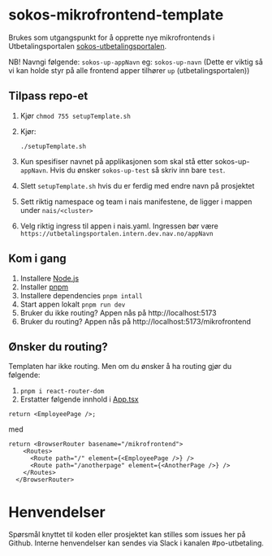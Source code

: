 # sokos-mikrofrontend-template

Brukes som utgangspunkt for å opprette nye mikrofrontends i Utbetalingsportalen [sokos-utbetalingsportalen](https://github.com/navikt/sokos-utbetalingsportalen).

NB! Navngi følgende: `sokos-up-appNavn` eg: `sokos-up-navn` (Dette er viktig så vi kan holde styr på alle frontend apper tilhører `up` (utbetalingsportalen))

## Tilpass repo-et

1. Kjør `chmod 755 setupTemplate.sh`
2. Kjør:
   ```
   ./setupTemplate.sh
   ```
3. Kun spesifiser navnet på applikasjonen som skal stå etter sokos-up-`appNavn`. Hvis du ønsker `sokos-up-test` så skriv inn bare `test`.
4. Slett `setupTemplate.sh` hvis du er ferdig med endre navn på prosjektet

5. Sett riktig namespace og team i nais manifestene, de ligger i mappen under `nais/<cluster>`
6. Velg riktig ingress til appen i nais.yaml. Ingressen bør være `https://utbetalingsportalen.intern.dev.nav.no/appNavn`

## Kom i gang

1. Installere [Node.js](https://nodejs.dev/en/)
2. Installer [pnpm](https://pnpm.io/)
3. Installere dependencies `pnpm intall`
4. Start appen lokalt `pnpm run dev`
5. Bruker du ikke routing? Appen nås på http://localhost:5173
6. Bruker du routing? Appen nås på http://localhost:5173/mikrofrontend

## Ønsker du routing?

Templaten har ikke routing. Men om du ønsker å ha routing gjør du følgende:

1. `pnpm i react-router-dom`
2. Erstatter følgende innhold i [App.tsx](/src/App.tsx)

```
return <EmployeePage />;
```

med

```
return <BrowserRouter basename="/mikrofrontend">
    <Routes>
      <Route path="/" element={<EmployeePage />} />
      <Route path="/anotherpage" element={<AnotherPage />} />
    </Routes>
  </BrowserRouter>
```

# Henvendelser

Spørsmål knyttet til koden eller prosjektet kan stilles som issues her på Github.
Interne henvendelser kan sendes via Slack i kanalen #po-utbetaling.
